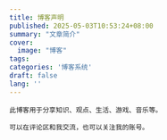 ```yaml
---
title: 博客声明
published: 2025-05-03T10:53:24+08:00
summary: "文章简介"
cover:
  image: "博客"
tags: 
categories: '博客系统'
draft: false 
lang: ''
---
```

 
    此博客用于分享知识、观点、生活、游戏、音乐等。

    可以在评论区和我交流，也可以关注我的账号。


